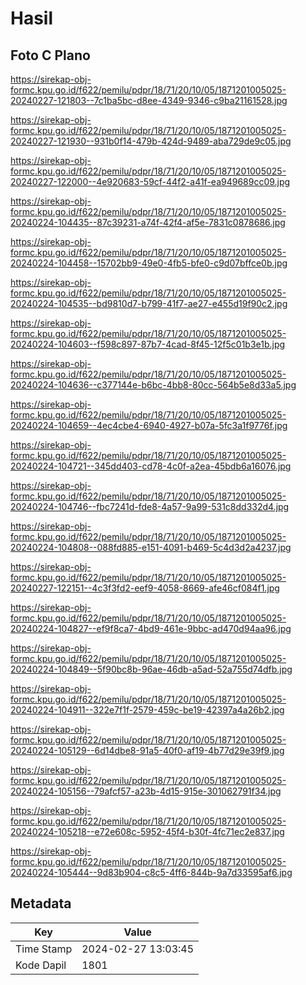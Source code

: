 # Hasil

## Foto C Plano

https://sirekap-obj-formc.kpu.go.id/f622/pemilu/pdpr/18/71/20/10/05/1871201005025-20240227-121803--7c1ba5bc-d8ee-4349-9346-c9ba21161528.jpg

https://sirekap-obj-formc.kpu.go.id/f622/pemilu/pdpr/18/71/20/10/05/1871201005025-20240227-121930--931b0f14-479b-424d-9489-aba729de9c05.jpg

https://sirekap-obj-formc.kpu.go.id/f622/pemilu/pdpr/18/71/20/10/05/1871201005025-20240227-122000--4e920683-59cf-44f2-a41f-ea949689cc09.jpg

https://sirekap-obj-formc.kpu.go.id/f622/pemilu/pdpr/18/71/20/10/05/1871201005025-20240224-104435--87c39231-a74f-42f4-af5e-7831c0878686.jpg

https://sirekap-obj-formc.kpu.go.id/f622/pemilu/pdpr/18/71/20/10/05/1871201005025-20240224-104458--15702bb9-49e0-4fb5-bfe0-c9d07bffce0b.jpg

https://sirekap-obj-formc.kpu.go.id/f622/pemilu/pdpr/18/71/20/10/05/1871201005025-20240224-104535--bd9810d7-b799-41f7-ae27-e455d19f90c2.jpg

https://sirekap-obj-formc.kpu.go.id/f622/pemilu/pdpr/18/71/20/10/05/1871201005025-20240224-104603--f598c897-87b7-4cad-8f45-12f5c01b3e1b.jpg

https://sirekap-obj-formc.kpu.go.id/f622/pemilu/pdpr/18/71/20/10/05/1871201005025-20240224-104636--c377144e-b6bc-4bb8-80cc-564b5e8d33a5.jpg

https://sirekap-obj-formc.kpu.go.id/f622/pemilu/pdpr/18/71/20/10/05/1871201005025-20240224-104659--4ec4cbe4-6940-4927-b07a-5fc3a1f9776f.jpg

https://sirekap-obj-formc.kpu.go.id/f622/pemilu/pdpr/18/71/20/10/05/1871201005025-20240224-104721--345dd403-cd78-4c0f-a2ea-45bdb6a16076.jpg

https://sirekap-obj-formc.kpu.go.id/f622/pemilu/pdpr/18/71/20/10/05/1871201005025-20240224-104746--fbc7241d-fde8-4a57-9a99-531c8dd332d4.jpg

https://sirekap-obj-formc.kpu.go.id/f622/pemilu/pdpr/18/71/20/10/05/1871201005025-20240224-104808--088fd885-e151-4091-b469-5c4d3d2a4237.jpg

https://sirekap-obj-formc.kpu.go.id/f622/pemilu/pdpr/18/71/20/10/05/1871201005025-20240227-122151--4c3f3fd2-eef9-4058-8669-afe46cf084f1.jpg

https://sirekap-obj-formc.kpu.go.id/f622/pemilu/pdpr/18/71/20/10/05/1871201005025-20240224-104827--ef9f8ca7-4bd9-461e-9bbc-ad470d94aa96.jpg

https://sirekap-obj-formc.kpu.go.id/f622/pemilu/pdpr/18/71/20/10/05/1871201005025-20240224-104849--5f90bc8b-96ae-46db-a5ad-52a755d74dfb.jpg

https://sirekap-obj-formc.kpu.go.id/f622/pemilu/pdpr/18/71/20/10/05/1871201005025-20240224-104911--322e7f1f-2579-459c-be19-42397a4a26b2.jpg

https://sirekap-obj-formc.kpu.go.id/f622/pemilu/pdpr/18/71/20/10/05/1871201005025-20240224-105129--6d14dbe8-91a5-40f0-af19-4b77d29e39f9.jpg

https://sirekap-obj-formc.kpu.go.id/f622/pemilu/pdpr/18/71/20/10/05/1871201005025-20240224-105156--79afcf57-a23b-4d15-915e-301062791f34.jpg

https://sirekap-obj-formc.kpu.go.id/f622/pemilu/pdpr/18/71/20/10/05/1871201005025-20240224-105218--e72e608c-5952-45f4-b30f-4fc71ec2e837.jpg

https://sirekap-obj-formc.kpu.go.id/f622/pemilu/pdpr/18/71/20/10/05/1871201005025-20240224-105444--9d83b904-c8c5-4ff6-844b-9a7d33595af6.jpg


## Metadata

| Key        | Value               |
| ---------- | ------------------- |
| Time Stamp | 2024-02-27 13:03:45 |
| Kode Dapil | 1801                |



